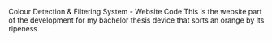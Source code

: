 Colour Detection & Filtering System - Website Code
This is the website part of the development for my bachelor thesis device that sorts an orange by its ripeness
